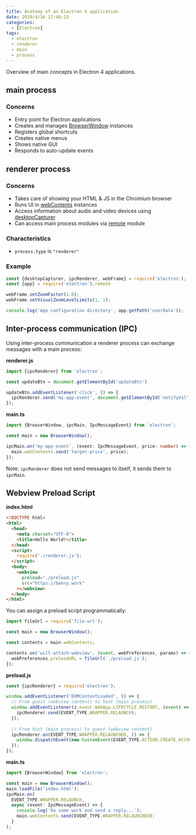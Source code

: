 ```yaml
---
title: Anatomy of an Electron 4 application
date: 2019/4/16 17:40:13
categories:
  - [Electron]
tags:
  - electron
  - renderer
  - main
  - process
---
```


Overview of main concepts in Electron 4 applications.

## main process

### Concerns

- Entry point for Electron applications
- Creates and manages [BrowserWindow](https://electronjs.org/docs/api/browser-window) instances
- Registers global shortcuts
- Creates native menus
- Shows native GUI
- Responds to auto-update events

## renderer process

### Concerns

- Takes care of showing your HTML & JS in the Chromium browser
- Runs UI in [webContents](https://electronjs.org/docs/api/web-contents) instances
- Access information about audio and video devices using [desktopCapturer](https://electronjs.org/docs/api/desktop-capturer)
- Can access main process modules via [remote](https://electronjs.org/docs/api/remote) module

### Characteristics

- `process.type` is `"renderer"`

### Example

```js
const {desktopCapturer, ipcRenderer, webFrame} = require('electron');
const {app} = require('electron').remote

webFrame.setZoomFactor(1.0);
webFrame.setVisualZoomLevelLimits(1, 1);

console.log('App configuration directory', app.getPath('userData'));
```

## Inter-process communication (IPC)

Using inter-process communication a renderer process can exchange messages with a main process:

**renderer.js**

```js
import {ipcRenderer} from 'electron';

const updateBtn = document.getElementById('updateBtn')

updateBtn.addEventListener('click', () => {
  ipcRenderer.send('my-app-event', document.getElementById('notifyVal').value);
});
```

**main.ts**

```ts
import {BrowserWindow, ipcMain, IpcMessageEvent} from 'electron';

const main = new BrowserWindow();

ipcMain.on('my-app-event', (event: IpcMessageEvent, price: number) => {
  main.webContents.send('target-price', price);
});
```

Note: `ipcRenderer` does not send messages to itself, it sends them to `ipcMain`.

## Webview Preload Script

**index.html**


```html
<!DOCTYPE html>
<html>
  <head>
    <meta charset="UTF-8">
    <title>Hello World!</title>
  </head>
  <script>
    require('./renderer.js');
  </script>
  <body>
    <webview
      preload="./preload.js"
      src="https://benny.work"
    ></webview>
  </body>
</html>
```

You can assign a preload script programmatically:

```js
import fileUrl = require('file-url');

const main = new BrowserWindow();

const contents = main.webContents;

contents.on('will-attach-webview', (event, webPreferences, params) => {
  webPreferences.preloadURL = fileUrl('./preload.js');
});
```


**preload.js**

```js
const {ipcRenderer} = require('electron');

window.addEventListener('DOMContentLoaded', () => {
  // From guest (webview content) to host (main process)
  window.addEventListener(z.event.WebApp.LIFECYCLE.RESTART, (event) => {
    ipcRenderer.send(EVENT_TYPE.WRAPPER.RELAUNCH);
  });
  
  // From host (main process) to guest (webview content)
  ipcRenderer.on(EVENT_TYPE.WRAPPER.RELAUNCHED, () => {
    window.dispatchEvent(new CustomEvent(EVENT_TYPE.ACTION.CREATE_ACCOUNT));
  });
});
```

**main.ts**

```ts
import {BrowserWindow} from 'electron';

const main = new BrowserWindow();
main.loadFile('index.html');
ipcMain.on(
  EVENT_TYPE.WRAPPER.RELAUNCH,
  async (event: IpcMessageEvent) => {
    console.log('Do some work and send a reply...');
    main.webContents.send(EVENT_TYPE.WRAPPER.RELAUNCHED);
  }
);
```
